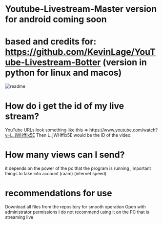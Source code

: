 # Youtube-Livestream-Master version for android coming soon
# based and credits for: https://github.com/KevinLage/YouTube-Livestream-Botter (version in python for linux and macos)
![readme](https://user-images.githubusercontent.com/54437821/85193048-56349280-b282-11ea-8fb1-88117086c409.png)

# How do i get the id of my live stream?
YouTube URLs look something like this => https://www.youtube.com/watch?v=L_jWHffIx5E
Then L_jWHffIx5E would be the ID of the video.

# How many views can I send?
it depends on the power of the pc that the program is running ,important things to take into account (raam) (internet speed)

# recommendations for use
Download all files from the repository for smooth operation
Open with administrator permissions
I do not recommend using it on the PC that is streaming live
